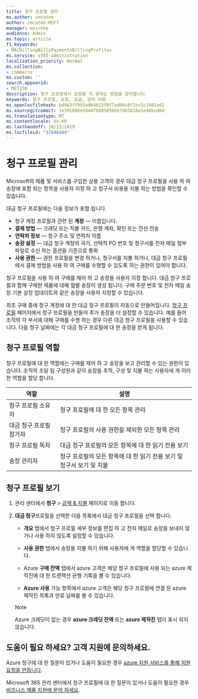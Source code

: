 ```yaml
---
title: 청구 프로필 관리
ms.author: cmcatee
author: cmcatee-MSFT
manager: mnirkhe
audience: Admin
ms.topic: article
f1_keywords:
- MACBillingBillsPaymentsBillingProfiles
ms.service: o365-administration
localization_priority: Normal
ms.collection:
- commerce
ms.custom: ''
search.appverid:
- MET150
description: 청구 프로필에서 송장을 지 원하는 방법을 알아봅니다.
keywords: 청구 프로필, 송장, 요금, 관리 비용
ms.openlocfilehash: bd963ff993a064615f0f7ad06c8f2cc5c3401ad2
ms.sourcegitcommit: 1e3916bbe94d4fbb858566e7db5018e1e46bcd0d
ms.translationtype: MT
ms.contentlocale: ko-KR
ms.lasthandoff: 10/23/2019
ms.locfileid: "37646449"
---
```

# <a name="manage-billing-profiles"></a>청구 프로필 관리
Microsoft의 제품 및 서비스를 구입한 상용 고객의 경우 대금 청구 프로필을 사용 하 여 송장에 포함 되는 항목을 사용자 지정 하 고 청구서 비용을 지불 하는 방법을 확인할 수 있습니다.

대금 청구 프로필에는 다음 정보가 포함 됩니다.

- 청구 계정 프로필과 관련 된 **계정** &mdash; 이름입니다.
- **결제 방법** &mdash; 크레딧 또는 직불 카드, 은행 계좌, 확인 또는 전선 전송
- **연락처 정보** &mdash; 청구 주소 및 연락처 이름
- **송장 설정** &mdash; 대금 청구 계정의 국가, 선택적 PO 번호 및 청구서를 전자 메일 첨부 파일로 수신 하는 옵션을 기준으로 통화
- **사용 권한** &mdash; 권한 프로필을 변경 하거나, 청구서를 지불 하거나, 대금 청구 프로필에서 결제 방법을 사용 하 여 구매를 수행할 수 있도록 하는 권한이 있어야 합니다.

청구 프로필을 사용 하 여 구매를 제어 하 고 송장을 사용자 지정 합니다. 대금 청구 프로필과 함께 구매한 제품에 대해 월별 송장이 생성 됩니다. 구매 주문 번호 및 전자 메일 송장 기본 설정 업데이트와 같은 송장을 사용자 지정할 수 있습니다.

최초 구매 중에 청구 계정에 대 한 대금 청구 프로필이 자동으로 만들어집니다. <a href="https://go.microsoft.com/fwlink/p/?linkid=2103629" target="_blank">청구 프로필</a> 페이지에서 청구 프로필을 만들어 추가 송장을 더 설정할 수 있습니다. 예를 들어 조직의 각 부서에 대해 구매를 수행 하는 경우 다른 대금 청구 프로필을 사용할 수 있습니다. 다음 청구 날짜에는 각 대금 청구 프로필에 대 한 송장을 받게 됩니다.

## <a name="billing-profile-roles"></a>청구 프로필 역할

청구 프로필에 대 한 역할에는 구매를 제어 하 고 송장을 보고 관리할 수 있는 권한이 있습니다. 조직의 조달 팀 구성원과 같이 송장을 추적, 구성 및 지불 하는 사용자에 게 이러한 역할을 할당 합니다.

| 역할                          | 설명                                                                       |
|-----------------------------  |---------------------------------------------------------------------------------  |
| 청구 프로필 소유자         | 청구 프로필에 대 한 모든 항목 관리                                           |
| 대금 청구 프로필 참가자   | 청구 프로필의 사용 권한을 제외한 모든 항목 관리                         |
| 청구 프로필 독자        | 대금 청구 프로필의 모든 항목에 대 한 읽기 전용 보기                                 |
| 송장 관리자               | 청구 프로필의 모든 항목에 대 한 읽기 전용 보기 및 청구서 보기 및 지불   |

## <a name="view-billing-profiles"></a>청구 프로필 보기

1. 관리 센터에서 **청구** \> <a href="https://go.microsoft.com/fwlink/p/?linkid=848039" target="_blank">금액 & 지불</a> 페이지로 이동 합니다.

2. **대금 청구**프로필을 선택한 다음 목록에서 대금 청구 프로필을 선택 합니다.

    - **개요** 탭에서 청구 프로필 세부 정보를 편집 하 고 전자 메일로 송장을 보내지 않거나 사용 하지 않도록 설정할 수 있습니다.

    - **사용 권한** 탭에서 송장을 지불 하기 위해 사용자에 게 역할을 할당할 수 있습니다.

    - Azure **구매 잔액** 탭에서 azure 고객은 해당 청구 프로필에 사용 되는 azure 제작진에 대 한 트랜잭션 균형 기록을 볼 수 있습니다.

    - **Azure 사용** 가능 항목에서 azure 고객은 해당 청구 프로필에 연결 된 azure 제작진 목록과 만료 날짜를 볼 수 있습니다.

    > [!NOTE]
    > Azure 크레딧이 없는 경우 **azure 크레딧 잔액** 또는 **azure 제작진** 탭이 표시 되지 않습니다.

## <a name="need-help-contact-support"></a>도움이 필요 하세요? 고객 지원에 문의하세요.

Azure 청구에 대 한 질문이 있거나 도움이 필요한 경우 <a href="https://portal.azure.com/#blade/Microsoft_Azure_Support/HelpAndSupportBlade/newsupportrequest" target="_blank">azure 지원 서비스를 통해 지원 요청을 만듭니다</a>.

Microsoft 365 관리 센터에서 청구 프로필에 대 한 질문이 있거나 도움이 필요한 경우 [비즈니스 제품 지원에 문의 하세요](https://docs.microsoft.com/en-us/office365/admin/contact-support-for-business-products).